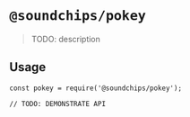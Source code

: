 # `@soundchips/pokey`

> TODO: description

## Usage

```
const pokey = require('@soundchips/pokey');

// TODO: DEMONSTRATE API
```
